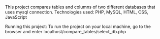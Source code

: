 This project compares tables and columns of two different databases that uses mysql connection.
Technologies used: PHP, MySQL, HTML, CSS, JavaScript

Running this project: To run the project on your local machine, go to the browser and enter localhost/compare_tables/select_db.php
